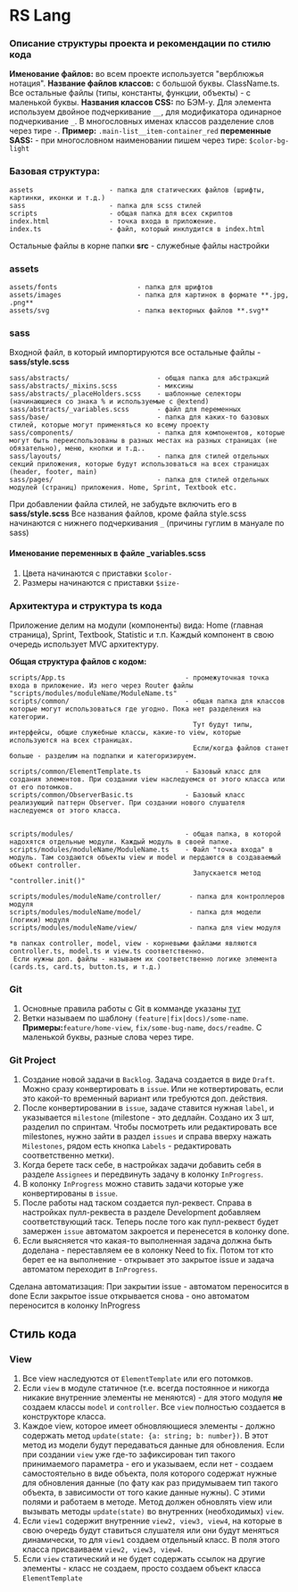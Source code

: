 # RS Lang

### Описание структуры проекта и рекомендации по стилю кода
**Именование файлов:** во всем проекте используется "верблюжья нотация".
**Название файлов классов:** с большой буквы. ClassName.ts. Все остальные файлы (типы, константы, функции, объекты) - с маленькой буквы.
**Названия классов CSS:** по БЭМ-у. Для элемента используем двойное подчеркивание `__`, для модификатора одинарное подчеркивание `_`. В многословных именах классов разделение слов через тире `-`. **Пример:** `.main-list__item-container_red`
**переменные SASS:** - при многословном наименовании пишем через тире: `$color-bg-light`
### Базовая структура:
```
assets                   - папка для статических файлов (шрифты, картинки, иконки и т.д.)
sass                     - папка для scss стилей
scripts                  - общая папка для всех скриптов
index.html               - точка входа в приложение.
index.ts                 - файл, который инклудится в index.html
```
Остальные файлы в корне папки **src** - служебные файлы настройки

### assets
```
assets/fonts                    - папка для шрифтов
assets/images                   - папка для картинок в формате **.jpg, .png**
assets/svg                      - папка векторных файлов **.svg**
```
### sass
Входной файл, в который импортируются все остальные файлы - **sass/style.scss**
```
sass/abstracts/                      - общая папка для абстракций
sass/abstracts/_mixins.scss          - миксины
sass/abstracts/_placeHolders.scss    - шаблонные селекторы (начинающиеся со знака % и используемые с @extend)
sass/abstracts/_variables.scss       - файл для переменных
sass/base/                           - папка для каких-то базовых стилей, которые могут применяться ко всему проекту
sass/components/                     - папка для компонентов, которые могут быть переиспользованы в разных местах на разных страницах (не обязательно), меню, кнопки и т.д..
sass/layouts/                        - папка для стилей отдельных секций приложения, которые будут использоваться на всех страницах (header, footer, main)
sass/pages/                          - папка для стилей отдельных модулей (страниц) приложения. Home, Sprint, Textbook etc.
```
При добавлении файла стилей, не забудьте включить его в **sass/style.scss**
Все названия файлов, кроме файла style.scss начинаются с нижнего подчеркивания `_` (причины гуглим в мануале по sass)

#### Именование переменных в файле _variables.scss
1. Цвета начинаются с приставки `$color-`
2. Размеры начинаются с приставки `$size-`


### Архитектура и структура ts кода

Приложение делим на модули (компоненты) вида: Home (главная страница), Sprint, Textbook, Statistic и т.п.
Каждый компонент в свою очередь использует MVC архитектуру.

**Общая структура файлов с кодом:**
```
scripts/App.ts                              - промежуточная точка входа в приложение. Из него через Router файлы "scripts/modules/moduleName/ModuleName.ts"
scripts/common/                             - общая папка для классов которые могут использоваться где угодно. Пока нет разделения на категории.
                                              Тут будут типы, интерфейсы, общие служебные классы, какие-то view, которые используются на всех страницах.
                                              Если/когда файлов станет больше - разделим на подпапки и категоризируем.

scripts/common/ElementTemplate.ts           - Базовый класс для создания элементов. При создании view наследуемся от этого класса или от его потомков.
scripts/common/ObserverBasic.ts             - Базовый класс реализующий паттерн Observer. При создании нового слушателя наследуемся от этого класса.


scripts/modules/                            - общая папка, в которой надохятся отдельные модули. Каждый модуль в своей папке.
scripts/modules/moduleName/ModuleName.ts    - Файл "точка входа" в модуль. Там создаются объекты view и model и пердаются в создаваемый объект controller.
                                              Запускается метод "controller.init()"

scripts/modules/moduleName/controller/       - папка для контроллеров модуля
scripts/modules/moduleName/model/            - папка для модели (логики) модуля
scripts/modules/moduleName/view/             - папка для view модуля

*в папках controller, model, view - корневыми файлами являются controller.ts, model.ts и view.ts соответственно.
 Если нужны доп. файлы - называем их соответственно логике элемента (cards.ts, card.ts, button.ts, и т.д.)
```
### Git
1. Основные правила работы с Git в комманде указаны [тут](https://github.com/rolling-scopes-school/tasks/tree/master/stage2/modules/final-task#%D1%80%D0%B0%D0%B1%D0%BE%D1%82%D0%B0-%D1%81-%D1%80%D0%B5%D0%BF%D0%BE%D0%B7%D0%B8%D1%82%D0%BE%D1%80%D0%B8%D0%B5%D0%BC)
2. Ветки называем по шаблону `(feature|fix|docs)/some-name`. **Примеры:**`feature/home-view`, `fix/some-bug-name`, `docs/readme`. С маленькой буквы, разные слова через тире.

### Git Project
1. Создание новой задачи в `Backlog`. Задача создается в виде `Draft`. Можно сразу конвертировать в `issue`. Или не котвертировать, если это какой-то временный вариант или требуются доп. действия.
2. После конвертировании в `issue`, задаче ставится нужная `label`, и указывается `milestone` (milestone - это дедлайн. Создано их 3 шт, разделил по спринтам. Чтобы посмотреть или редактировать все milestones, нужно зайти в раздел `issues` и справа вверху нажать `Milestones`, рядом есть кнопка `Labels` - редактировать соответственно метки).
3. Когда берете таск себе, в настройках задачи добавить себя в разделе `Assignees` и передвинуть задачу в колонку `InProgress`.
4. В колонку `InProgress` можно ставить задачи которые уже конвертированы в `issue`.
5. После работы над таском создается пул-реквест. Справа в настройках пулл-реквеста в разделе Development добавляем соответствующий таск. Теперь после того как пулл-реквест будет замержен `issue` автоматом закроется и перенесется в колонку done.
6. Если выясняется что какая-то выполненная задача должна быть доделана - переставляем ее в колонку Need to fix. Потом тот кто берет ее на выполнение - открывает это закрытое issue и задача автоматом переходит в `InProgress`.


Сделана автоматизация:
При закрытии issue - автоматом переносится в done
Eсли закрытое issue открывается снова - оно автоматом переносится в колонку InProgress

## Стиль кода
### View
1. Все view наследуются от `ElementTemplate` или его потомков.
2. Если `view` в модуле статичное (т.е. всегда постоянное и никогда никакие внутренние элементы не меняются) - для этого модуля **не** создаем классы `model` и `controller`. Все `view` полностью создается в конструкторе класса.
3. Каждое view, которое имеет обновляющиеся элементы - должно содержать метод `update(state: {a: string; b: number})`. В этот метод из модели будут передаваться данные для обновления. Если при создании `view` уже где-то зафиксирован тип такого принимаемого параметра - его и указываем, если нет - создаем самостоятельно в виде объекта, поля которого содержат нужные для обновления данные (по фату как раз придумываем тип такого объекта, в зависимости от того какие данные нужны). С этими полями и работаем в методе. Метод должен обновлять view или вызывать методы `update(state)` во внутренних (необходимых) `view`.
4. Если `view1` содержит внутренние `view2, view3, view4`, на которые в свою очередь будут ставиться слушателя или они будут меняться динамически, то для `view1` создаем отдельный класс. В поля этого класса присваиваем `view2, view3, view4`.
5. Если `view` статический и не будет содержать ссылок на другие элементы - класс не создаем, просто создаем объект класса `ElementTemplate`
